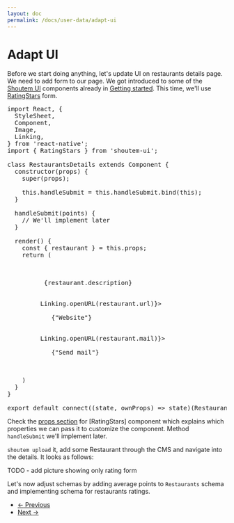 ```yaml
---
layout: doc
permalink: /docs/user-data/adapt-ui
---
```


# Adapt UI

Before we start doing anything, let's update UI on restaurants details page. We need to add form to our page. We got introduced to some of the [Shoutem UI](TODO) components already in [Getting started](TODO). This time, we'll use [RatingStars](TODO) form.

<pre>
import React, {
  StyleSheet,
  Component,
  Image,
  Linking,
} from 'react-native';
<span class="newCode">import { RatingStars } from 'shoutem-ui';</span>

class RestaurantsDetails extends Component {
<span class="newCode">  constructor(props) {
    super(props);

    this.handleSubmit = this.handleSubmit.bind(this);
  }

  handleSubmit(points) {
    // We'll implement later
  }</span>

  render() {
    const { restaurant } = this.props;
    return (
      <View>
        <Image
          soure:{{uri: restaurant.image}} />
        <Text>
          {restaurant.description}
        </Text>
<span class="newCode">        <RatingStars
          points={[1, 2, 3, 4, 5]}
          description="Rate this restaurant!"
          submitText="Submit"
          onSubmit={this.handleSubmit}
          /></span>
        <TouchableOpacity onPress={() => Linking.openURL(restaurant.url)}>
          <Text>
            {"Website"}
          </Text>
        </TouchableOpacity>
        <TouchableOpacity onPress={() => Linking.openURL(restaurant.mail)}>
          <Text>
            {"Send mail"}
          </Text>
        </TouchableOpacity>
      </View>
    )
  }
}

export default connect((state, ownProps) => state)(RestaurantsDetails)
</pre>

Check the [props section](TODO) for [RatingStars] component which explains which properties we can pass it to customize the component. Method `handleSubmit` we'll implement later.

`shoutem upload` it, add some Restaurant through the CMS and navigate into the details. It looks as follows:

TODO - add picture showing only rating form

Let's now adjust schemas by adding average points to `Restaurants` schema and implementing schema for restaurants ratings.

<nav>
  <ul class="pager">
    <li class="previous">
      <a href="http://shoutem.github.io/docs/user-data/introduction"><span aria-hidden="true">&larr;</span> Previous</a>
    </li>
    <li class="next">
      <a href="http://shoutem.github.io/docs/user-data/submitting-user-data">Next <span aria-hidden="true">&rarr;</span></a>
    </li>
  </ul>
</nav>
